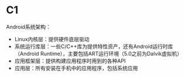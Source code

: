 # C1 
Android系统架构：
* Linux内核层：提供硬件底层驱动
* 系统运行库层：一些C/C++库为提供特性资产，还有Android运行时库（Android Runtime），主要包括ART运行环境（5.0之前为Dalvik虚拟机）
* 应用框架层：提供构建应用程序时用到的各种API
* 应用层：所有安装在手机中的应用程序，包括系统应用